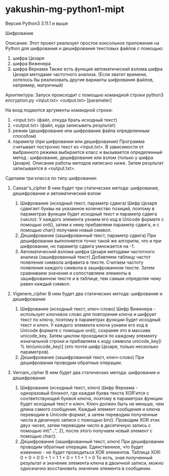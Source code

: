 # yakushin-mg-python1-mipt

Версия Python3 3.11.1 и выше

Шифрование

Описание:
Этот проект реализует простое консольное приложение на Python для шифрования и дешифрования текстовых файлов с помощью:
1) шифра Цезаря
2) шифра Виженера
3) шифра Вернама
Также есть функция автоматический взлома шифра Цезаря методами частотного анализа.
(Если хватит времени, хотелось бы реализовать другие варианты шифрования файлов, например, матричный)

Архитектура:
Запуск происходит с помощью командной строки
   python3 encryption.py <input.txt> <output.txt> <mode> [parameter]

На вход подаются аргументы командной строки:
   1) <input.txt> (файл, откуда брать исходный текст)
   2) <output.txt> (файл, куда записывать результат)
   3) режим (дешифрование или шифрование файла определенным способом)
   4) параметр (при шифровании или дешифровании)
Программа считывает построчно текст из <input.txt>. В зависимости от выбранного режима выбирается класс и вызывается определенный метод : шифрование, дешифрование или взлом (только у шифра Цезаря). Описание работы методов написано ниже. Затем результат записывается в <output.txt>.

Cделаем три класса по типу шифрования:
1) Caesar's_cipher
   В нем будет три статических метода: шифрование, дешифрование и автоматический взлом
   1. Шифрование (исходный текст, параметр сдвига)
      Шифр Цезаря сдвигает буквы на указанное количество позиций, поэтому в параметрах функции будет исходный текст и параметр сдвига (число):
      У каждого элемента узнаем его код в Unicode формате с помощью ord(), затем к нему прибавляем параметр сдвига, и с помощью char() получаем          новый символ.
   2. Дешифрование (зашифрованный текст, параметр сдвига)
      При дешифровании выполняется точно такой же алгоритм, что и при шифровании, но параметр сдвига умножается на -1.
   3. Автоматический взлома шифра Цезаря методами частотного анализа (зашифрованный текст)
      Добавляем таблицу частот появления символа алфавита в тексте. Считаем частоту появления каждого символа в зашифрованном тексте. Затем           сравниваем значения и сопоставляем элементы в зашифрованном тексте и в таблице, тем самым определяя чему равен каждый символ.

2) Vigenеre_cipher
   В нем будет два статических метода: шифрование и дешифрование
   1. Шифрование (исходный текст, ключ-слово)
      Шифр Виженера - использует ключевое слово для повторения ключа и шифрует текст по ключу, поэтому в параметрах функции будет исходный текст и       ключ. У каждого элемента ключа узнаем его код в Unicode формате с помощью ord(), сохраняя это в массиве unicode_key. Затем циклом проходимся       по каждому элементу изначальной строки и прибавляем к коду символа unicode_key[i % len(unicode_key)] (это почти шифр Цезаря, только                несколько параметров).
   2. Дешифрование (зашифрованнай текст, ключ-слово)
      При дешифровании проводим обратные операции.

3) Vernam_cipher
   В нем будет два статических метода: шифрование и дешифрование
   1. Шифрование (исходный текст, ключ)
      Шифр Вернама - одноразовый блокнот, где каждая буква текста XOR'ится с соответствующей буквой ключа, поэтому в параметрах функции будет            исходный текст и ключ. Ключ должен быть не меньше, чем длина самого сообщения. Каждый элемент сообщения и ключа переводим в Unicode-формат,        а затем переводим полученные числа в двоичную записи с помощью bin(). Проводим XOR этих двух чисел, затем переводим число в десятичную             запись с помощью int("...", 2), после этого получаем новый элемент с помощью char().
   2. Дешифрование (зашифрованный текст, ключ)
      При дешифровании проводим обратные операции. Единственное, что будет изменено - не будет проводиться XOR элементов. Таблица XOR:
      0 + 0 = 0
      0 + 1 = 1
      1 + 0 = 1
      1 + 1 = 0
      То есть, зная полученный результат и значение элемента ключа в двоичной записи, можно однозначно восстановить значение элемента в сообщении.
